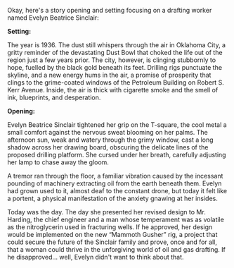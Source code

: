 Okay, here's a story opening and setting focusing on a drafting worker named Evelyn Beatrice Sinclair:

**Setting:**

The year is 1936. The dust still whispers through the air in Oklahoma City, a gritty reminder of the devastating Dust Bowl that choked the life out of the region just a few years prior. The city, however, is clinging stubbornly to hope, fuelled by the black gold beneath its feet. Drilling rigs punctuate the skyline, and a new energy hums in the air, a promise of prosperity that clings to the grime-coated windows of the Petroleum Building on Robert S. Kerr Avenue. Inside, the air is thick with cigarette smoke and the smell of ink, blueprints, and desperation.

**Opening:**

Evelyn Beatrice Sinclair tightened her grip on the T-square, the cool metal a small comfort against the nervous sweat blooming on her palms. The afternoon sun, weak and watery through the grimy window, cast a long shadow across her drawing board, obscuring the delicate lines of the proposed drilling platform. She cursed under her breath, carefully adjusting her lamp to chase away the gloom.

A tremor ran through the floor, a familiar vibration caused by the incessant pounding of machinery extracting oil from the earth beneath them. Evelyn had grown used to it, almost deaf to the constant drone, but today it felt like a portent, a physical manifestation of the anxiety gnawing at her insides.

Today was the day. The day she presented her revised design to Mr. Harding, the chief engineer and a man whose temperament was as volatile as the nitroglycerin used in fracturing wells. If he approved, her design would be implemented on the new “Mammoth Gusher” rig, a project that could secure the future of the Sinclair family and prove, once and for all, that a woman could thrive in the unforgiving world of oil and gas drafting. If he disapproved… well, Evelyn didn't want to think about that.
